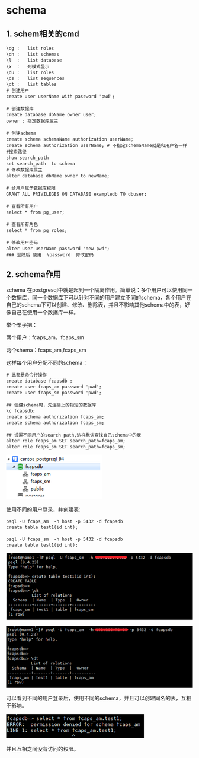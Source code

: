 # schema

## 1. schem相关的cmd 

```shell
\dg	:	list roles
\dn	:	list schemas
\l	:	list database
\x	:	列模式显示
\du	:	list roles
\ds	:	list sequences
\dt	:	list tables
# 创建用户
create user userName with password 'pwd';

# 创建数据库
create database dbName owner user;
owner : 指定数据库属主

# 创建schema
create schema schemaName authorization userName;
create schema authorization userName; # 不指定schemaName就是和用户名一样
#搜索路径
show search_path
set search_path  to schema
# 修改数据库属主
alter database dbName owner to newName;

# 给用户赋予数据库权限
GRANT ALL PRIVILEGES ON DATABASE exampledb TO dbuser;

# 查看所有用户
select * from pg_user;

# 查看所有角色
select * from pg_roles;

# 修改用户密码
alter user userName password "new pwd";
### 登陆后 使用  \password  修改密码
```

## 2. schema作用

schema 在postgresql中就是起到一个隔离作用。简单说：多个用户可以使用同一个数据库，同一个数据库下可以针对不同的用户建立不同的schema，各个用户在自己的schema下可以创建、修改、删除表，并且不影响其他schema中的表，好像自己在使用一个数据库一样。

举个栗子把：

两个用户：fcaps_am，fcaps_sm

两个shema：fcaps_am,fcaps_sm

这样每个用户分配不同的schema：

```shell
# 此都是命令行操作
create database fcapsdb ;
create user fcaps_am password 'pwd';
create user fcaps_sm password 'pwd';

## 创建schema时，先连接上的指定的数据库
\c fcapsdb;
create schema authorization fcaps_am;
create schema authorization fcaps_sm;

## 设置不同用户的search path,这样默认查找自己schema中的表
alter role fcaps_am SET search_path=fcaps_am;
alter role fcaps_sm SET search_path=fcaps_sm;
```



![](../../image/postgresql/schema1.png)

使用不同的用户登录，并创建表:

```shell
psql -U fcaps_am  -h host -p 5432 -d fcapsdb
create table test1(id int);

psql -U fcaps_sm  -h host -p 5432 -d fcapsdb
create table test1(id int);

```

![](../../image/postgresql/schema2.png)

![](../../image/postgresql/schema3.png)

可以看到不同的用户登录后，使用不同的schema，并且可以创建同名的表，互相不影响。

![](../../image/postgresql/schema4.png)

并且互相之间没有访问的权限。